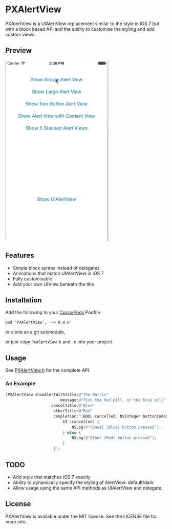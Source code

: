 # PXAlertView

PXAlertView is a UIAlertView replacement similar to the style in iOS 7 but with a block based API and the ability to customise the styling and add custom views.

## Preview
![Demo Animation](animation.gif)

## Features

* Simple block syntax instead of delegates
* Animations that match UIAlertView in iOS 7
* Fully customisable
* Add your own UIView beneath the title

## Installation

Add the following to your [CocoaPods](http://cocoapods.org/) Podfile 

	pod 'PXAlertView', '~> 0.0.6'

or clone as a git submodule,

or just copy ```PXAlertView.h``` and ```.m``` into your project.

## Usage

See [PXAlertView.h](Classes/PXAlertView.h) for the complete API.

### An Example

```Objective-C
[PXAlertView showAlertWithTitle:@"The Matrix"
                        message:@"Pick the Red pill, or the blue pill"
                    cancelTitle:@"Blue"
                     otherTitle:@"Red"
                     completion:^(BOOL cancelled, NSInteger buttonIndex) {
                         if (cancelled) {
                             NSLog(@"Cancel (Blue) button pressed");
                         } else {
                             NSLog(@"Other (Red) button pressed");
                         }
                     }];
```

## TODO

* Add style that matches iOS 7 exactly
* Ability to dynamically specify the styling of AlertView: default/dark
* Allow usage using the same API methods as UIAlertView and delegate.

## License

PXAlertView is available under the MIT license. See the LICENSE file for more info.